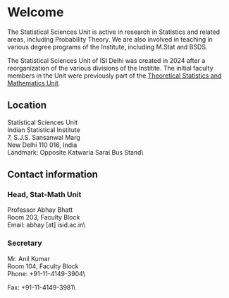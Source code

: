 # Welcome

The Statistical Sciences Unit is active in research in Statistics and related areas, including Probability Theory. 
We are also involved in teaching in various degree programs of the Institute, including M.Stat and BSDS.

The Statistical Sciences Unit of ISI Delhi was created in 2024 after a reorganization of the various 
divisions of the Institite. The initial faculty members in the Unit were previously part of the 
[Theoretical Statistics and Mathematics Unit](https://www.isid.ac.in/~statmath/tsmud/).

## Location

Statistical Sciences Unit\
Indian Statistical Institute\
7, S.J.S. Sansanwal Marg\
New Delhi 110 016, India\
Landmark: Opposite Katwaria Sarai Bus Stand\

<!--
Phone: +91-11-4149 3901
Fax: +91-11-4149 3981
Email:  [at] isid.ac.in
-->

## Contact information

### Head, Stat-Math Unit

Professor Abhay Bhatt\
Room 203, Faculty Block\
Email: abhay [at] isid.ac.in\

### Secretary

Mr. Anil Kumar\
Room 104, Faculty Block\
Phone: +91-11-4149-3904\
<!-- Email:  [at] isid.ac.in -->
Fax: +91-11-4149-3981\


